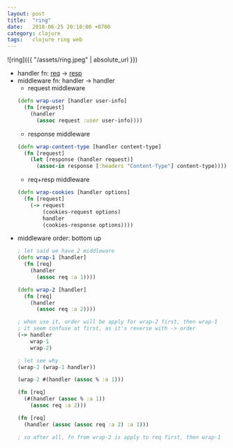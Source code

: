 ```yaml
---
layout: post
title:  "ring"
date:   2018-06-25 20:10:00 +0700
category: clojure
tags:   clojure ring web
---
```


![ring]({{ "/assets/ring.jpeg" | absolute_url }})

- handler fn: [req](https://github.com/ring-clojure/ring-spec/blob/master/src/ring/core/spec.clj#L115) -> [resp](https://github.com/ring-clojure/ring-spec/blob/master/src/ring/core/spec.clj#L146)
- middleware fn: handler -> handler
  + request middleware
  ```clj
  (defn wrap-user [handler user-info]
    (fn [request]
      (handler
        (assoc request :user user-info))))
  ```
  + response middleware
  ```clj
  (defn wrap-content-type [handler content-type]
    (fn [request]
      (let [response (handler request)]
        (assoc-in response [:headers "Content-Type"] content-type))))
  ```
  + req+resp middleware
  ```clj
  (defn wrap-cookies [handler options]
    (fn [request]
      (-> request
          (cookies-request options)
          handler
          (cookies-response options))))
  ```
- middleware order: bottom up
  ```clj
  ; let said we have 2 middleware
  (defn wrap-1 [handler]
    (fn [req]
      (handler
        (assoc req :a 1))))

  (defn wrap-2 [handler]
    (fn [req]
      (handler
        (assoc req :a 2))))

  ; when use it, order will be apply for wrap-2 first, then wrap-1
  ; it seem confuse at first, as it's reverse with -> order
  (-> handler
      wrap-1
      wrap-2)

  ; let see why
  (wrap-2 (wrap-1 handler))

  (wrap-2 #(handler (assoc % :a 1)))

  (fn [req]
    (#(handler (assoc % :a 1))
      (assoc req :a 2)))

  (fn [req]
    (handler (assoc (assoc req :a 2) :a 1)))

  ; so after all, fn from wrap-2 is apply to req first, then wrap-1
  ```
